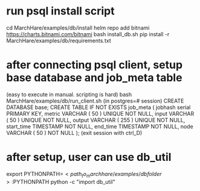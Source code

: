 # run psql install script
cd MarchHare/examples/db/install
helm repo add bitnami https://charts.bitnami.com/bitnami
bash install_db.sh
pip install -r MarchHare/examples/db/requirements.txt

# after connecting psql client, setup base database and job_meta table
(easy to execute in manual. scripting is hard)
bash MarchHare/examples/db/run_client.sh
(in postgres=# session)
CREATE DATABASE base;
CREATE TABLE IF NOT EXISTS job_meta (
	jobhash serial PRIMARY KEY,
	metric VARCHAR ( 50 ) UNIQUE NOT NULL,
	input VARCHAR ( 50 ) UNIQUE NOT NULL,
	output VARCHAR ( 255 ) UNIQUE NOT NULL,
	start_time TIMESTAMP NOT NULL,
    end_time TIMESTAMP  NOT NULL,
    node VARCHAR ( 50 ) NOT NULL
);
(exit session with ctrl_D)

# after setup, user can use db_util
export PYTHONPATH=$<path_to_marchhare/examples/db folder>:$PYTHONPATH
python -c "import db_util"


